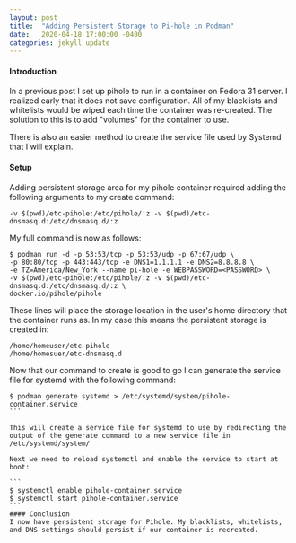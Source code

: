 ```yaml
---
layout: post
title:  "Adding Persistent Storage to Pi-hole in Podman"
date:   2020-04-18 17:00:00 -0400
categories: jekyll update
---
```

#### Introduction
In a previous post I set up pihole to run in a container on Fedora 31 server. I realized early that it does not save configuration. All of my blacklists and whitelists would be wiped each time the container was re-created. The solution to this is to add "volumes" for the container to use.

There is also an easier method to create the service file used by Systemd that I will explain.

#### Setup

Adding persistent storage area for my pihole container required adding the following arguments to my create command:
```
-v $(pwd)/etc-pihole:/etc/pihole/:z -v $(pwd)/etc-dnsmasq.d:/etc/dnsmasq.d/:z
```

My full command is now as follows:
```
$ podman run -d -p 53:53/tcp -p 53:53/udp -p 67:67/udp \
-p 80:80/tcp -p 443:443/tcp -e DNS1=1.1.1.1 -e DNS2=8.8.8.8 \
-e TZ=America/New_York --name pi-hole -e WEBPASSWORD=<PASSWORD> \
-v $(pwd)/etc-pihole:/etc/pihole/:z -v $(pwd)/etc-dnsmasq.d:/etc/dnsmasq.d/:z \
docker.io/pihole/pihole
```
These lines will place the storage location in the user's home directory that the container runs as. In my case this means the persistent storage is created in:
```
/home/homeuser/etc-pihole
/home/homesuer/etc-dnsmasq.d
```
Now that our command to create is good to go I can generate the service file for systemd with the following command:
````
$ podman generate systemd > /etc/systemd/system/pihole-container.service
```

This will create a service file for systemd to use by redirecting the output of the generate command to a new service file in /etc/systemd/system/

Next we need to reload systemctl and enable the service to start at boot:

```
$ systemctl enable pihole-container.service
$ systemctl start pihole-container.service
```
#### Conclusion
I now have persistent storage for Pihole. My blacklists, whitelists, and DNS settings should persist if our container is recreated.